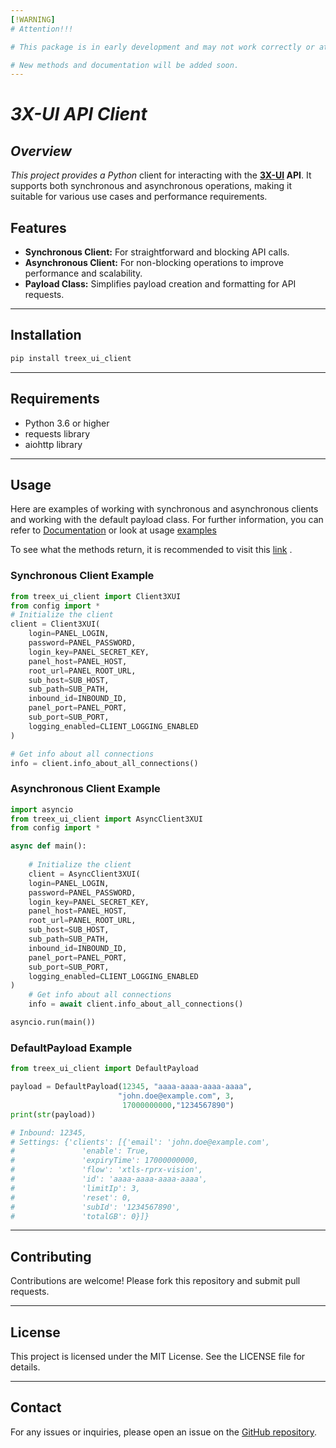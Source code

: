 ```yaml
---
[!WARNING] 
# Attention!!!

# This package is in early development and may not work correctly or at all.

# New methods and documentation will be added soon.
---
```


# *3X-UI API Client*

## *Overview*

*This project provides a Python* client for interacting with the **[3X-UI](https://github.com/MHSanaei/3x-ui) API**.
It supports both synchronous and asynchronous operations,
making it suitable for various use cases and performance requirements.

## Features

- **Synchronous Client:** For straightforward and blocking API calls.
- **Asynchronous Client:** For non-blocking operations to improve performance and scalability.
- **Payload Class:** Simplifies payload creation and formatting for API requests.

---

## Installation

```bash
pip install treex_ui_client
```

---
## Requirements

- Python 3.6 or higher
- requests library
- aiohttp library 
---

## Usage

Here are examples of working with synchronous and asynchronous clients and working with the default payload class.
For further information, you can refer to [Documentation](https://github.com/wert-rar/ThreeX-Python-Client/blob/master/treex_ui_client/docs/Documentation.md) or look at usage [examples](https://github.com/wert-rar/ThreeX-Python-Client/tree/master/treex_ui_client/examples)

To see what the methods return, it is recommended to visit this [link](https://www.postman.com/hsanaei/3x-ui/collection/q1l5l0u/3x-ui) .

### Synchronous Client Example

```python
from treex_ui_client import Client3XUI
from config import *
# Initialize the client
client = Client3XUI(
    login=PANEL_LOGIN,
    password=PANEL_PASSWORD,
    login_key=PANEL_SECRET_KEY,
    panel_host=PANEL_HOST,
    root_url=PANEL_ROOT_URL,
    sub_host=SUB_HOST,
    sub_path=SUB_PATH,
    inbound_id=INBOUND_ID,
    panel_port=PANEL_PORT,
    sub_port=SUB_PORT,
    logging_enabled=CLIENT_LOGGING_ENABLED
)

# Get info about all connections
info = client.info_about_all_connections()   
```

### Asynchronous Client Example

```python
import asyncio
from treex_ui_client import AsyncClient3XUI
from config import *

async def main():
   
    # Initialize the client
    client = AsyncClient3XUI(
    login=PANEL_LOGIN,
    password=PANEL_PASSWORD,
    login_key=PANEL_SECRET_KEY,
    panel_host=PANEL_HOST,
    root_url=PANEL_ROOT_URL,
    sub_host=SUB_HOST,
    sub_path=SUB_PATH,
    inbound_id=INBOUND_ID,
    panel_port=PANEL_PORT,
    sub_port=SUB_PORT,
    logging_enabled=CLIENT_LOGGING_ENABLED
)
    # Get info about all connections
    info = await client.info_about_all_connections()

asyncio.run(main())
```

### DefaultPayload Example

```python
from treex_ui_client import DefaultPayload

payload = DefaultPayload(12345, "aaaa-aaaa-aaaa-aaaa",
                        "john.doe@example.com", 3,
                         17000000000,"1234567890")
print(str(payload))

# Inbound: 12345,
# Settings: {'clients': [{'email': 'john.doe@example.com',
#               'enable': True,
#               'expiryTime': 17000000000,
#               'flow': 'xtls-rprx-vision',
#               'id': 'aaaa-aaaa-aaaa-aaaa',
#               'limitIp': 3,
#               'reset': 0,
#               'subId': '1234567890',
#               'totalGB': 0}]}


```
---


## Contributing

Contributions are welcome! Please fork this repository and submit pull requests.

---

## License

This project is licensed under the MIT License. See the LICENSE file for details.

---

## Contact

For any issues or inquiries, please open an issue on the [GitHub repository](https://github.com/wert-rar/ThreeX-Python-Client.git).

